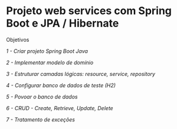 # Projeto web services com Spring Boot e JPA / Hibernate

Objetivos

*1 - Criar projeto Spring Boot Java*

*2 - Implementar modelo de domínio*

*3 - Estruturar camadas lógicas: resource, service, repository*

*4 - Configurar banco de dados de teste (H2)*

*5 - Povoar o banco de dados*

*6 - CRUD - Create, Retrieve, Update, Delete*

*7 - Tratamento de exceções*
